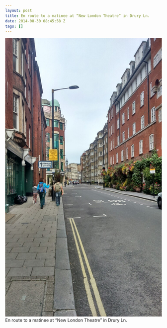```yaml
---
layout: post
title: En route to a matinee at “New London Theatre” in Drury Ln.
date: 2014-08-30 08:45:58 Z
tags: []
---
```

![](/media/2014/08/96157400067.jpg)
En route to a matinee at “New London Theatre” in Drury Ln.

